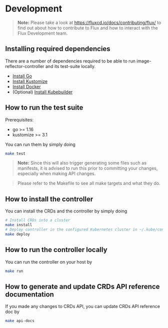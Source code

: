 # Development

> **Note:** Please take a look at <https://fluxcd.io/docs/contributing/flux/>
> to find out about how to contribute to Flux and how to interact with the
> Flux Development team.

## Installing required dependencies
There are a number of dependencies required to be able to run image-reflector-controller and its test-suite locally. 
* [Install Go](https://golang.org/doc/install)
* [Install Kustomize](https://kubectl.docs.kubernetes.io/installation/kustomize/)
* [Install Docker](https://docs.docker.com/engine/install/)
* (Optional) [Install Kubebuilder](https://book.kubebuilder.io/quick-start.html)

## How to run the test suite

Prerequisites:
* go >= 1.16
* kustomize >= 3.1

You can run them by simply doing

```bash
make test
```

> **Note:** Since this will also trigger generating some files such as manifests, it is advised to run this prior to committing your changes, especially when making API changes.

> Please refer to the Makefile to see all make targets and what they do.

## How to install the controller

You can install the CRDs and the controller by simply doing

```bash
# Install CRDs into a cluster
make install
# Deploy controller in the configured Kubernetes cluster in ~/.kube/config
make deploy
```

## How to run the controller locally

You can run the controller on your host by

```bash
make run
```

## How to generate and update CRDs API reference documentation

If you made any changes to CRDs API, you can update CRDs API reference doc by

```bash
make api-docs
```